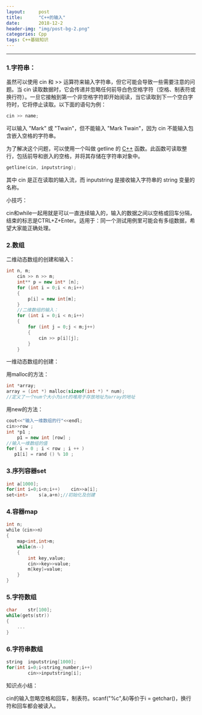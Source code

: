 ```yaml
---
layout:     post
title:      "C++的输入"
date:       2018-12-2 
header-img: "img/post-bg-2.png"
categories: Cpp
tags: C++基础知识
---
```


------

### 1.字符串：

虽然可以使用 cin 和 >> 运算符来输入字符串，但它可能会导致一些需要注意的问题。当 cin 读取数据时，它会传递并忽略任何前导白色空格字符（空格、制表符或换行符）。一旦它接触到第一个非空格字符即开始阅读，当它读取到下一个空白字符时，它将停止读取。以下面的语句为例：  

```c++
cin >> name;
```

可以输入 "Mark" 或 "Twain"，但不能输入 "Mark Twain"，因为 cin 不能输入包含嵌入空格的字符串。

为了解决这个问题，可以使用一个叫做 getline 的 [C++](http://c.biancheng.net/cplus/) 函数。此函数可读取整行，包括前导和嵌入的空格，并将其存储在字符串对象中。

```c++
getline(cin, inputstring);
```

其中 cin 是正在读取的输入流，而 inputstring 是接收输入字符串的 string 变量的名称。

小技巧：

cin和while一起用就是可以一直连续输入的，输入的数据之间以空格或回车分隔，结束的标志是CTRL+Z+Enter。适用于：同一个测试用例里可能会有多组数据，希望大家能正确处理。

### 2.数组

二维动态数组的创建和输入：

```c++
int	n, m;
	cin >> n >> m;
	int** p = new int* [n];
	for (int i = 0;i < n;i++)
	{
		p[i] = new int[m];
	}
	//二维数组的输入：
	for (int i = 0;i < n;i++)
	{
		for (int j = 0;j < m;j++)
		{
			cin >> p[i][j];
		}
	}
```

一维动态数组的创建：

用malloc的方法：

```c++
int *array;
array = (int *) malloc(sizeof(int *) * num);
//定义了一个num个大小为int的堆用于存放地址为array的地址
```

用new的方法：

```c++
cout<<"输入一维数组的行"<<endl;
cin>>row ;
int *p1 ;
    p1 = new int [row] ;
//输入一维数组的值
for( i = 0 ; i < row ; i ++ )
   p1[i] = rand () % 10 ;
```

### 3.序列容器set

```c++
int	a[1000];
for(int	i=0;i<n;i++)	cin>>a[i];
set<int>	s(a,a+n);//初始化及创建
```

### 4.容器map

```c++
int	n;
while（cin>>n）
{
    map<int,int>m;
    while(n--)
    {
        int	key,value;
        cin>>key>>value;
        m[key]=value;
    }
}
```



### 5.字符数组

```c++
char	str[100];
while(gets(str))
{
    ...
}
```

### 6.字符串数组

```c++
string	inputstring[1000];
for(int	i=0;i<string_number;i++)
		cin>>inputstring[i];
```



知识点小结：

cin的输入忽略空格和回车，制表符。scanf("%c",&i)等价于i = getchar()，换行符和回车都会被读入。